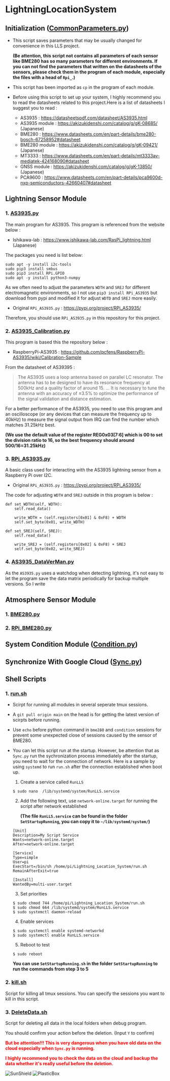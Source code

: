 # LightningLocationSystem



## Initialization ([CommonParameters.py](./CommonParameters.py))
- This script saves parameters that may be usually changed for convenience in this LLS project.

  __(Be attention, this script not contains all parameters of each sensor like BME280 has so many parameters for different environments. If you can not find the parameters that written on the datasheets of the sensors, please check them in the program of each module, especially the files with a head of `Rpi_`.)__

- This script has been imported as `cp` in the program of each module.
- Before using this script to set up your system, I highly recommend you to read the datasheets related to this project.Here is a list of datasheets I suggest you to read :
  - AS3935 : https://datasheetspdf.com/datasheet/AS3935.html
  - AS3935 module : https://akizukidenshi.com/catalog/g/gK-08685/ (Japanese)
  - BME280 : https://www.datasheets.com/en/part-details/bme280-bosch-67258952#datasheet
  - BME280 module : https://akizukidenshi.com/catalog/g/gK-09421/ (Japanese)
  - MT3333 : https://www.datasheets.com/en/part-details/mt3333av-mediatek-424168090#datasheet
  - GNSS module : https://akizukidenshi.com/catalog/g/gK-13850/ (Japanese)
  - PCA9600 : https://www.datasheets.com/en/part-details/pca9600d-nxp-semiconductors-42660407#datasheet


## Lightning Sensor Module
### 1. [AS3935.py](./AS3935.py)
The main program for AS3935. This program is referenced from the website below :
- Ishikawa-lab : https://www.ishikawa-lab.com/RasPi_lightning.html (Japanese)

The packages you need is list below: 
```
sudo apt -y install i2c-tools
sudo pip3 install smbus
sudo pip3 install RPi.GPIO
sudo apt -y install python3-numpy
```
As we often need to adjust the parameters `WDTH` and `SREJ` for different electromagnetic environments, so I not use `pip3 install RPi_AS3935` but download from pypi and modified it for adjust `WDTD` and `SREJ` more easily.
- Original `RPi_AS3935.py` : https://pypi.org/project/RPi_AS3935/

Therefore, you should use `RPi_AS3935.py` in this repository for this project.

### 2. [AS3935_Calibration.py](./AS3935_Calibration.py)
This program is based this the repository below :

- RaspberryPi-AS3935 : https://github.com/pcfens/RaspberryPi-AS3935/wiki/Calibration-Sample

From the datasheet of AS39395 :
>The AS3935 uses a loop antenna based on parallel LC resonator. The antenna has to be designed to have its resonance frequency at 500kHz and a quality factor of around 15.
> ...
> It is necessary to tune the antenna with an accuracy of ±3.5% to optimize the performance of the signal validation and distance estimation.

For a better performance of the AS3935, you need to use this program and an oscilloscope (or any devices that can measure the frequency up to 40kHz) to measure the signal output from IRQ can find the number which matches 31.25kHz best.

__(We use the default value of the register REG0x03[7:6] which is 00 to set the division ratio to 16, so the best frequency should around 500/16=31.25kHz)__

### 3. [RPi_AS3935.py](./RPi_AS3935.py)
A basic class used for interacting with the AS3935 lightning sensor from a Raspberry Pi over I2C.
- Original `RPi_AS3935.py` : https://pypi.org/project/RPi_AS3935/

The code for adjusting `WDTH` and `SREJ` outside in this program is below : 
```
def set_WDTH(self, WDTH):
    self.read_data()

    write_WDTH = (self.registers[0x01] & 0xF8) + WDTH
    self.set_byte(0x01, write_WDTH)

def set_SREJ(self, SREJ):
    self.read_data()

    write_SREJ = (self.registers[0x02] & 0xF8) + SREJ
    self.set_byte(0x02, write_SREJ)
```

### 4. [AS3935_DataVerMan.py](./AS3935_DataVerMan.py)
As the `AS3935.py` uses a watchdog when detecting lightning, it's not easy to let the program save the data matrix periodically for backup multiple versions. So I write 


## Atmosphere Sensor Module
### 1. [BME280.py](./BME280.py)
### 2. [RPi_BME280.py](./RPi_BME280.py)

## System Condition Module ([Condition.py](./Condition.py))

## Synchronize With Google Cloud ([Sync.py](./Sync.py))

## Shell Scripts
### 1. [run.sh](./run.sh)
- Scirpt for running all modules in several seperate tmux sessions.

- A `git pull origin main` on the head is for getting the latest version of scirpts before running.

- Use `echo` before python command in `bme280` and `condition` sessions for prevent some unexpected close of sessions caused by the sensor of BME280.

- You can let this script run at the startup. However, be attention that as `Sync.py` run the sychronization process immediately after the startup, you need to wait for the connection of network. Here is a sample by using `systemd` to run `run.sh` after the connection established when boot up. 
    1. Create a service called `RunLLS`
    ```
    $ sudo nano  /lib/systemd/system/RunLLS.service
    ```
    2. Add the following text, use `network-online.target` for running the script after network established
       
       __(The file `RunLLS.service` can be found in the folder `SetStartupRunning`, you can copy it to `~/lib/systemd/system/`)__
    ```
    [Unit]
    Description=My Script Service
    Wants=network-online.target
    After=network-online.target
    
    [Service]
    Type=simple
    User=pi
    ExecStart=/bin/sh /home/pi/Lightning_Location_System/run.sh
    RemainAfterExit=true

    [Install]
    WantedBy=multi-user.target
    ```
   3. Set priorities
    ```
    $ sudo chmod 744 /home/pi/Lightning_Location_System/run.sh
    $ sudo chmod 664 /lib/systemd/system/RunLLS.service
    $ sudo systemctl daemon-reload
    ```
   4. Enable services
    ```
    $ sudo systemctl enable systemd-networkd
    $ sudo systemctl enable RunLLS.service
    ```
   5. Reboot to test
    ```
    $ sudo reboot
    ```
  __You can use `SetStartupRunning.sh` in the folder `SetStartupRunning` to run the commands from step 3 to 5__

### 2. [kill.sh](./kill.sh)
Script for killing all tmux sessions.
You can specify the sessions you want to kill in this script.

### 3. [DeleteData.sh](./DeleteData.sh)
Script for deleting all data in the local folders when debug program.

You should confirm your action before the deletion. (Input `Y` to confirm)

__<span style="color: red; ">But be attention!!! This is very dangerous when you have old data on the cloud especially when `Sync.py` is running. </span>__

__<span style="color: red; ">I highly recommend you to check the data on the cloud and backup the data whether it's really useful before the deletion. </span>__


![SunShield](./images/System_LightningSensor.png?raw=true "sunshield")
![PlasticBox](./images/System_PlasticBox.png?raw=true "plasticbox")